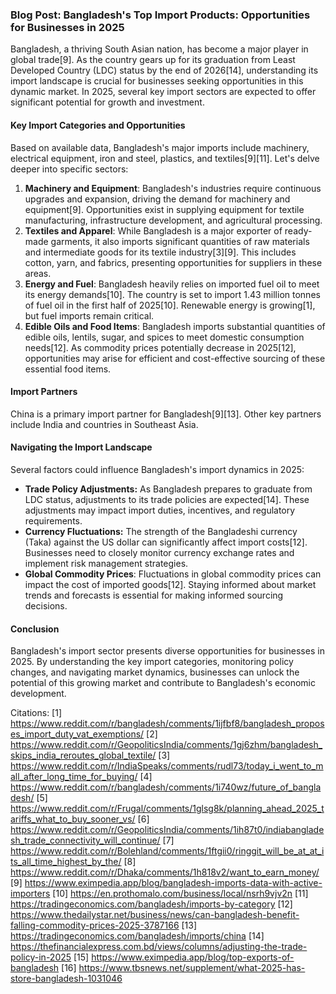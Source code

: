 ### Blog Post: Bangladesh's Top Import Products: Opportunities for Businesses in 2025

Bangladesh, a thriving South Asian nation, has become a major player in global trade[9]. As the country gears up for its graduation from Least Developed Country (LDC) status by the end of 2026[14], understanding its import landscape is crucial for businesses seeking opportunities in this dynamic market. In 2025, several key import sectors are expected to offer significant potential for growth and investment.

#### Key Import Categories and Opportunities

Based on available data, Bangladesh's major imports include machinery, electrical equipment, iron and steel, plastics, and textiles[9][11]. Let's delve deeper into specific sectors:

1.  **Machinery and Equipment**: Bangladesh's industries require continuous upgrades and expansion, driving the demand for machinery and equipment[9]. Opportunities exist in supplying equipment for textile manufacturing, infrastructure development, and agricultural processing.
2.  **Textiles and Apparel**: While Bangladesh is a major exporter of ready-made garments, it also imports significant quantities of raw materials and intermediate goods for its textile industry[3][9]. This includes cotton, yarn, and fabrics, presenting opportunities for suppliers in these areas.
3.  **Energy and Fuel**: Bangladesh heavily relies on imported fuel oil to meet its energy demands[10]. The country is set to import 1.43 million tonnes of fuel oil in the first half of 2025[10]. Renewable energy is growing[1], but fuel imports remain critical.
4.  **Edible Oils and Food Items**: Bangladesh imports substantial quantities of edible oils, lentils, sugar, and spices to meet domestic consumption needs[12]. As commodity prices potentially decrease in 2025[12], opportunities may arise for efficient and cost-effective sourcing of these essential food items.

#### Import Partners

China is a primary import partner for Bangladesh[9][13]. Other key partners include India and countries in Southeast Asia.

#### Navigating the Import Landscape

Several factors could influence Bangladesh's import dynamics in 2025:

- **Trade Policy Adjustments:** As Bangladesh prepares to graduate from LDC status, adjustments to its trade policies are expected[14]. These adjustments may impact import duties, incentives, and regulatory requirements.
- **Currency Fluctuations:** The strength of the Bangladeshi currency (Taka) against the US dollar can significantly affect import costs[12]. Businesses need to closely monitor currency exchange rates and implement risk management strategies.
- **Global Commodity Prices**: Fluctuations in global commodity prices can impact the cost of imported goods[12]. Staying informed about market trends and forecasts is essential for making informed sourcing decisions.

#### Conclusion

Bangladesh's import sector presents diverse opportunities for businesses in 2025. By understanding the key import categories, monitoring policy changes, and navigating market dynamics, businesses can unlock the potential of this growing market and contribute to Bangladesh's economic development.

Citations:
[1] https://www.reddit.com/r/bangladesh/comments/1ijfbf8/bangladesh_proposes_import_duty_vat_exemptions/
[2] https://www.reddit.com/r/GeopoliticsIndia/comments/1gj6zhm/bangladesh_skips_india_reroutes_global_textile/
[3] https://www.reddit.com/r/IndiaSpeaks/comments/rudl73/today_i_went_to_mall_after_long_time_for_buying/
[4] https://www.reddit.com/r/bangladesh/comments/1i740wz/future_of_bangladesh/
[5] https://www.reddit.com/r/Frugal/comments/1glsg8k/planning_ahead_2025_tariffs_what_to_buy_sooner_vs/
[6] https://www.reddit.com/r/GeopoliticsIndia/comments/1ih87t0/indiabangladesh_trade_connectivity_will_continue/
[7] https://www.reddit.com/r/Bolehland/comments/1ftgii0/ringgit_will_be_at_at_its_all_time_highest_by_the/
[8] https://www.reddit.com/r/Dhaka/comments/1h818v2/want_to_earn_money/
[9] https://www.eximpedia.app/blog/bangladesh-imports-data-with-active-importers
[10] https://en.prothomalo.com/business/local/nsrh9vjv2n
[11] https://tradingeconomics.com/bangladesh/imports-by-category
[12] https://www.thedailystar.net/business/news/can-bangladesh-benefit-falling-commodity-prices-2025-3787166
[13] https://tradingeconomics.com/bangladesh/imports/china
[14] https://thefinancialexpress.com.bd/views/columns/adjusting-the-trade-policy-in-2025
[15] https://www.eximpedia.app/blog/top-exports-of-bangladesh
[16] https://www.tbsnews.net/supplement/what-2025-has-store-bangladesh-1031046
